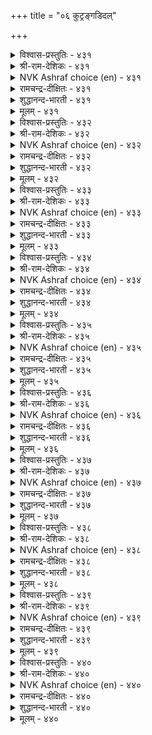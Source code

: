 +++
title = "०६ कुट्रङ्गडिदल्"

+++


<details><summary>विश्वास-प्रस्तुतिः - ४३१</summary>

सॆरुक्कुञ् जिनमुम् सिऱुमैयुम् इल्लार्  
पॆरुक्कम् पॆरुमिद नीर्त्तु।       ४३१
</details>

<details><summary>श्री-राम-देशिकः - ४३१</summary>

काममोहक्रोधलोभमदमात्सर्यसंज्ञकैः ।  
दोषैः षड्भ्ः विहीनस्य सम्पत् श्लाघ्या स्थिरा भवेत् ॥ ४३१॥
</details>

<details><summary>NVK Ashraf choice (en) - ४३१</summary>

०४३१
Freedom from arrogance, anger and meanness
Spells dignity in greatness.
(S.M. Diaz)
</details>

<details><summary>रामचन्द्र-दीक्षितः - ४३१</summary>

431\. Exalted is the wealth that is free from pride, wrath and lust.  
</details>

<details><summary>शुद्धानन्द-भारती - ४३१</summary>

1\. செருக்குஞ் சினமும் சிறுமையும் இல்லார்  
பெருக்கம் பெருமித நீர்த்து.  
Plenty is their prosperity  
Who're free from wrath pride lust petty.        431  
</details>

<details><summary>मूलम् - ४३१</summary>

सॆरुक्कुञ् जिनमुम् सिऱुमैयुम् इल्लार्  
पॆरुक्कम् पॆरुमिद नीर्त्तु।       ४३१
</details>

<details><summary>विश्वास-प्रस्तुतिः - ४३२</summary>

इवऱलुम् माण्बिऱन्द मानमुम् माणा  
उवगैयुम् एदम् इऱैक्कु।       ४३२
</details>

<details><summary>श्री-राम-देशिकः - ४३२</summary>

दातव्येष्वप्रदानं च पूजनीयेष्वपूजनम् ।  
अस्थने हर्ष इत्येते राज्ञो दोषाः प्रकीर्तिताः ॥ ४३२॥
</details>

<details><summary>NVK Ashraf choice (en) - ४३२</summary>

०४३२
Miserliness, undignified pride and fraudulent indulgence
Are flaws in a king.
(W.H. Drew and J. Lazarus), (N.V.K. Ashraf)
</details>

<details><summary>रामचन्द्र-दीक्षितः - ४३२</summary>

432\. Niggardliness, empty honour, blind favouritism, are all the faults of a King.  
</details>

<details><summary>शुद्धानन्द-भारती - ४३२</summary>

2\. இவறலும் மாண்பிறந்த மானமும் மாணா  
உவகையும் ஏதம் இறைக்கு.  
Mean pride, low pleasure, avarice  
These add blemishes to a prince.        432  
</details>

<details><summary>मूलम् - ४३२</summary>

इवऱलुम् माण्बिऱन्द मानमुम् माणा  
उवगैयुम् एदम् इऱैक्कु।       ४३२
</details>

<details><summary>विश्वास-प्रस्तुतिः - ४३३</summary>

तिनैत्तुणैयाङ् गुट्रम् वरिनुम् पनैत्तुणैयाक्  
कॊळ्वर् पऴिनाणु वार्।       ४३३
</details>

<details><summary>श्री-राम-देशिकः - ४३३</summary>

स्वल्पे दोषोऽपि संप्राप्ते तं मत्वा सुमहत्तरम् ।  
महान्तो जागरूकाः स्युः जननिन्दाभयाकुला ॥ ४३३॥
</details>

<details><summary>NVK Ashraf choice (en) - ४३३</summary>

०४३३
To those ashamed of wrong doings,
Even millet of fault is as big as a palm-tree. *
(V. Ramasamy), (P.S. Sundaram)
</details>

<details><summary>रामचन्द्र-दीक्षितः - ४३३</summary>

433\. Even the slightest fault looms large in the eyes of those who dread dishonour.  
</details>

<details><summary>शुद्धानन्द-भारती - ४३३</summary>

3\. தினைத்துணையாங் குற்றம் வரினும் பனைத்துணையாக்  
கொள்வர் பழிநாணு வார்.  
Though millet-small their faults might seem  
Men fearing disgrace, Palm-tall deem.        433  
</details>

<details><summary>मूलम् - ४३३</summary>

तिनैत्तुणैयाङ् गुट्रम् वरिनुम् पनैत्तुणैयाक्  
कॊळ्वर् पऴिनाणु वार्।       ४३३
</details>

<details><summary>विश्वास-प्रस्तुतिः - ४३४</summary>

कुट्रमे काक्क पॊरुळागक् कुट्रमे  
अट्रन् द्रूउम् पगै।       ४३४
</details>

<details><summary>श्री-राम-देशिकः - ४३४</summary>

दोषो एव जननां स्युः शत्रवो नाशकारकाः ।  
दोषातीतैर्जनैर्भाव्यं दोषाभावो गुणाः खलु ॥ ४३४॥
</details>

<details><summary>NVK Ashraf choice (en) - ४३४</summary>

०४३४
Guard against error as you would guard wealth,
For error is a foe that kills.
(P.S. Sundaram)
</details>

<details><summary>रामचन्द्र-दीक्षितः - ४३४</summary>

434\. Guard against your error as you would your wealth. For error spells your ruin.  
</details>

<details><summary>शुद्धानन्द-भारती - ४३४</summary>

4\. குற்றமே காக்க பொருளாகக் குற்றமே  
அற்றம் தரூஉம் பகை.  
Watch like treasure freedom from fault  
Our fatal foe is that default.        434  
</details>

<details><summary>मूलम् - ४३४</summary>

कुट्रमे काक्क पॊरुळागक् कुट्रमे  
अट्रन् द्रूउम् पगै।       ४३४
</details>

<details><summary>विश्वास-प्रस्तुतिः - ४३५</summary>

वरुमुन्नर्क् कावादान् वाऴ्क्कै ऎरिमुन्नर्  
वैत्तूऱु पोलक् कॆडुम्।       ४३५
</details>

<details><summary>श्री-राम-देशिकः - ४३५</summary>

आदावेव नरो दोषान् यः प्राप्तान् न निवारयेत् ।  
विनश्येत् जीवितं तस्य तृणं वह्निगतं यथा ॥ ४३५॥
</details>

<details><summary>NVK Ashraf choice (en) - ४३५</summary>

०४३५
A life that does not guard against faults
Would vanish like a heap of straw before fire. *
(P.S. Sundaram)
</details>

<details><summary>रामचन्द्र-दीक्षितः - ४३५</summary>

435\. Like a piece of straw in a consuming flame, will be destroyed the life of one who does not guard against faults.  
</details>

<details><summary>शुद्धानन्द-भारती - ४३५</summary>

5\. வருமுன்னர்க் காவாதான் வாழ்க்கை எரிமுன்னர்  
வைத்தூறு போலக் கெடும்.  
Who fails to guard himself from flaw  
Loses his life like flame-lit straw.        435  
</details>

<details><summary>मूलम् - ४३५</summary>

वरुमुन्नर्क् कावादान् वाऴ्क्कै ऎरिमुन्नर्  
वैत्तूऱु पोलक् कॆडुम्।       ४३५
</details>

<details><summary>विश्वास-प्रस्तुतिः - ४३६</summary>

तन्गुट्रम् नीक्किप् पिऱर्गुट्रङ् गाण्गिऱ्पिन्  
ऎन्गुट्र मागुम् इऱैक्कु?       ४३६
</details>

<details><summary>श्री-राम-देशिकः - ४३६</summary>

ज्ञात्वा स्वदोषान् तान् हित्वा परदोषनिवारणे ।  
यतमानो महीपालः कथं स्याद् दोषभाजनम् ॥ ४३६॥
</details>

<details><summary>NVK Ashraf choice (en) - ४३६</summary>

०४३६
How can a king be faulted who removes his own fault
Before seeing that of others? *
(P.S. Sundaram)
</details>

<details><summary>रामचन्द्र-दीक्षितः - ४३६</summary>

436\. What fault will befall a King who is free from guilt and detects guilt in others?  
</details>

<details><summary>शुद्धानन्द-भारती - ४३६</summary>

6\. தன்குற்றம் நீக்கிப் பிறர்குற்றம் காண்பிற்பின்  
என்குற்ற மாகும் இறைக்கு  
What fault can be the king's who cures  
First his faults, then scans others.        436  
</details>

<details><summary>मूलम् - ४३६</summary>

तन्गुट्रम् नीक्किप् पिऱर्गुट्रङ् गाण्गिऱ्पिन्  
ऎन्गुट्र मागुम् इऱैक्कु?       ४३६
</details>

<details><summary>विश्वास-प्रस्तुतिः - ४३७</summary>

सॆयऱ्पाल सॆय्या तिवऱियान् सॆल्वम्  
उयऱ्पाल तण्ड्रिक् कॆडुम्।       ४३७
</details>

<details><summary>श्री-राम-देशिकः - ४३७</summary>

अदत्वा धर्मकार्यार्थमभुत्तवा च स्वयं धनम् ।  
रक्षतो लोभिनो नश्येत् पुरुषार्थत्रयं वृथा ॥ ४३७॥
</details>

<details><summary>NVK Ashraf choice (en) - ४३७</summary>

०४३७
The miser's wealth, unspent on what should be spent,
Does not increase but cease. *
(P.S. Sundaram), (N.V.K. Ashraf)
</details>

<details><summary>रामचन्द्र-दीक्षितः - ४३७</summary>

437\. The hoarded wealth of the miser who fails in his offices perishes.  
</details>

<details><summary>शुद्धानन्द-भारती - ४३७</summary>

7\. செயற்பால செய்யா திவறியான் செல்வம்  
உயற்பால தன்றிக் கெடும்.  
That miser's wealth shall waste and end  
Who would not for a good cause spend.        437  
</details>

<details><summary>मूलम् - ४३७</summary>

सॆयऱ्पाल सॆय्या तिवऱियान् सॆल्वम्  
उयऱ्पाल तण्ड्रिक् कॆडुम्।       ४३७
</details>

<details><summary>विश्वास-प्रस्तुतिः - ४३८</summary>

पट्रुळ्ळम् ऎन्नुम् इवऱन्मै ऎट्रुळ्ळुम्  
ऎण्णप् पडुवदॊन् ऱण्ड्रु।       ४३८
</details>

<details><summary>श्री-राम-देशिकः - ४३८</summary>

दातव्येष्वप्रदानाख्यो यो दोषो लोभनामकः ।  
नायं साधारणे दोषः षड्दोषेष्वग्रणीः किल ॥ ४३८॥
</details>

<details><summary>NVK Ashraf choice (en) - ४३८</summary>

०४३८
That miserliness which clings to men
Is one thing that stands out among all sins.
(N.V.K. Ashraf)
</details>

<details><summary>रामचन्द्र-दीक्षितः - ४३८</summary>

438\. A clutching greedy heart that knows no charity commits the greatest folly.  
</details>

<details><summary>शुद्धानन्द-भारती - ४३८</summary>

8\. பற்றுள்ளம் என்னும் இவறன்மை எற்றுள்ளும்  
எண்ணப் படுவதொன் றன்று.  
The gripping greed of miser's heart  
Is more than fault the worst apart.        438  
</details>

<details><summary>मूलम् - ४३८</summary>

पट्रुळ्ळम् ऎन्नुम् इवऱन्मै ऎट्रुळ्ळुम्  
ऎण्णप् पडुवदॊन् ऱण्ड्रु।       ४३८
</details>

<details><summary>विश्वास-प्रस्तुतिः - ४३९</summary>

वियवऱ्क ऎञ्ञाण्ड्रुम् तन्नै नयवऱ्क  
नण्ड्रि पयवा विनै।       ४३९
</details>

<details><summary>श्री-राम-देशिकः - ४३९</summary>

आत्मश्लाघापरो न स्यात् कारणे सत्यपि स्वयम् ।  
निष्फलानि च कार्याणि मनसाऽपि न संस्मरेत् ॥ ४३९॥
</details>

<details><summary>NVK Ashraf choice (en) - ४३९</summary>

०४३९
Never flatter yourself,
Nor delight in deeds that bring no good. *
(P.S. Sundaram)
</details>

<details><summary>रामचन्द्र-दीक्षितः - ४३९</summary>

439\. Let not conceit enter your heart at any time of your life; do not run after trifles.  
</details>

<details><summary>शुद्धानन्द-भारती - ४३९</summary>

9\. வியவற்க எஞ்ஞான்றும் தன்னை நயவற்க  
நன்றி பயவா வினை.  
Never boast yourself in any mood  
Nor do a deed that does no good.        439  
</details>

<details><summary>मूलम् - ४३९</summary>

वियवऱ्क ऎञ्ञाण्ड्रुम् तन्नै नयवऱ्क  
नण्ड्रि पयवा विनै।       ४३९
</details>

<details><summary>विश्वास-प्रस्तुतिः - ४४०</summary>

कादल कादल् अऱियामै उय्क्किऱ्पिन्  
एदिल एदिलार् नूल्।       ४४०
</details>

<details><summary>श्री-राम-देशिकः - ४४०</summary>

यदवाप्तुं वृणीषे त्वं एकान्ते भज भुङ्क्ष्व तत् ।  
नो चेत् त्वदीयलक्ष्यस्य विघ्नं कुर्युर्विरोधिनः ॥ ४४०॥
</details>

<details><summary>NVK Ashraf choice (en) - ४४०</summary>

०४४०
Keep your delights in pleasures unknown
To keep the designs of your foes at bay.
(N.V.K. Ashraf)
</details>

<details><summary>रामचन्द्र-दीक्षितः - ४४०</summary>

440\. Of what avail are the designs of the foe, if one does not betray one’s secrets?  
</details>

<details><summary>शुद्धानन्द-भारती - ४४०</summary>

10\. காதல காதல் அறியாமை உய்க்கிற்பின்  
ஏதில ஏதிலார் நூல்.  
All designs of the foes shall fail  
If one his wishes guards in veil.        440  
</details>

<details><summary>मूलम् - ४४०</summary>

कादल कादल् अऱियामै उय्क्किऱ्पिन्  
एदिल एदिलार् नूल्।       ४४०
</details>

